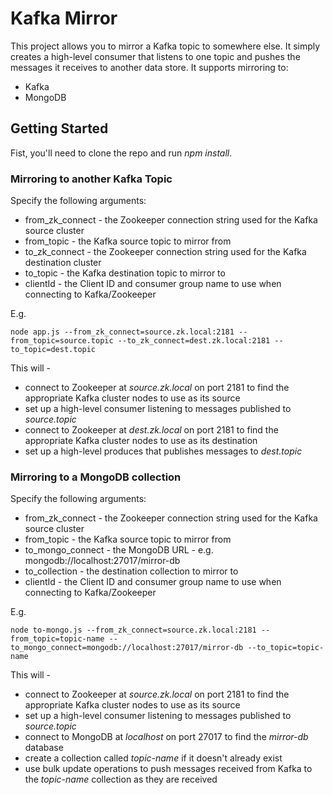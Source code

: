 # Kafka Mirror

This project allows you to mirror a Kafka topic to somewhere else. It simply creates a high-level consumer that listens to one topic and pushes the messages it receives to another data store. It supports mirroring to:

* Kafka
* MongoDB

## Getting Started

Fist, you'll need to clone the repo and run *npm install*.

### Mirroring to another Kafka Topic

Specify the following arguments:

* from\_zk\_connect - the Zookeeper connection string used for the Kafka source cluster
* from\_topic - the Kafka source topic to mirror from
* to\_zk\_connect - the Zookeeper connection string used for the Kafka destination cluster
* to\_topic - the Kafka destination topic to mirror to
* clientId - the Client ID and consumer group name to use when connecting to Kafka/Zookeeper

E.g.

    node app.js --from_zk_connect=source.zk.local:2181 --from_topic=source.topic --to_zk_connect=dest.zk.local:2181 --to_topic=dest.topic

This will -
* connect to Zookeeper at *source.zk.local* on port 2181 to find the appropriate Kafka cluster nodes to use as its source
* set up a high-level consumer listening to messages published to *source.topic*
* connect to Zookeeper at *dest.zk.local* on port 2181 to find the appropriate Kafka cluster nodes to use as its destination
* set up a high-level produces that publishes messages to *dest.topic*

### Mirroring to a MongoDB collection

Specify the following arguments:

* from\_zk\_connect - the Zookeeper connection string used for the Kafka source cluster
* from\_topic - the Kafka source topic to mirror from
* to\_mongo\_connect - the MongoDB URL - e.g. mongodb://localhost:27017/mirror-db
* to\_collection - the destination collection to mirror to
* clientId - the Client ID and consumer group name to use when connecting to Kafka/Zookeeper

E.g.

    node to-mongo.js --from_zk_connect=source.zk.local:2181 --from_topic=topic-name --to_mongo_connect=mongodb://localhost:27017/mirror-db --to_topic=topic-name

This will -
* connect to Zookeeper at *source.zk.local* on port 2181 to find the appropriate Kafka cluster nodes to use as its source
* set up a high-level consumer listening to messages published to *source.topic*
* connect to MongoDB at *localhost* on port 27017 to find the *mirror-db* database
* create a collection called *topic-name* if it doesn't already exist
* use bulk update operations to push messages received from Kafka to the *topic-name* collection as they are received
